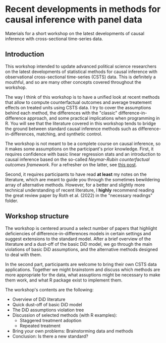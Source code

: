 # Recent developments in methods for causal inference with panel data
Materials for a short workshop on the latest developments of causal inference with cross-sectional time-series data.

## Introduction
This workshop intended to update advanced political science researchers on the latest developments of statistical methods for causal inference with observational cross-sectional time-series (CSTS) data. This is definitely a mouthful, and so are many other concepts covered throughout the workshop. 

The way I think of this workshop is to have a unified look at recent methods that allow to compute counterfactual outcomes and average treatement effects on treated units using CSTS data. I try to cover the assumptions behind each method, the differences with the "classic" difference-in-difference approach, and some practical implications when programming in R. You will see that the literature covered in this workshop tends to bridge the ground between standard causal inference methods such as difference-in-differences, matching, and synthetic control.

The workshop is not meant to be a complete course on causal inference, so it makes some assumptions on the participant's prior knowledge. First, it requires confidence with basic linear regression stats and an introduction to causal inference based on the so-called *Neymar-Rubin counterfactual outcomes framework*. For a refresher on the latter, see [this post](https://www.causalconversations.com/post/po-introduction/). 

Second, it requires participants to have read **at least** my notes on the literature, which are meant to guide you through the sometimes bewildering array of alternative methods. However, for a better and slightly more technical understanding of recent literature, I **highly** recommend reading the great review paper by Roth et al. (2022) in the "necessary readings" folder.

## Workshop structure

The workshop is centered around a select number of papers that highlight deficiencies of difference-in-differences models in certain settings and suggest extensions to the standard model. After a brief overview of the literature and a dust-off of the basic DiD model, we go through the main violations of basic DiD assumptions, and the alternative methods designed to deal with them.

In the second part, participants are welcome to bring their own CSTS data applications. Together we might brainstorm and discuss which methods are more appropriate for the data, what assuptions might be necessary to make them work, and what R package exist to implement them.

The workshop's contents are the following:

- Overview of DiD literature
- Quick dust-off of basic DiD model
- The DiD assumptions violation tree
- Discussion of selected methods (with R examples):
  - Staggered treatment adoption
  - Repeated treatment
- Bring your own problems: Brainstorming data and methods
- Conclusion: Is there a new standard?
